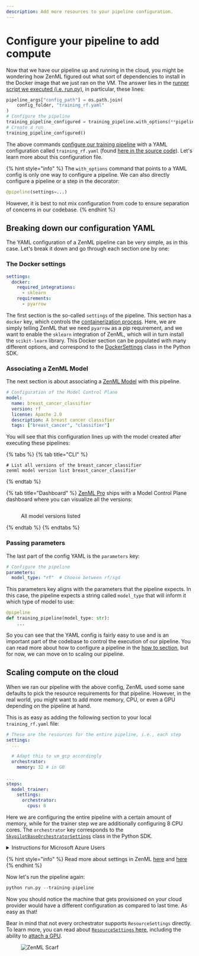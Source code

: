 ```yaml
---
description: Add more resources to your pipeline configuration.
---
```


# Configure your pipeline to add compute

Now that we have our pipeline up and running in the cloud, you might be wondering how ZenML figured out what sort of dependencies to install in the Docker image that we just ran on the VM. The answer lies in the [runner script we executed (i.e. run.py)](https://github.com/zenml-io/zenml/blob/main/examples/quickstart/run.py#L215), in particular, these lines:

```python
pipeline_args["config_path"] = os.path.join(
    config_folder, "training_rf.yaml"
)
# Configure the pipeline
training_pipeline_configured = training_pipeline.with_options(**pipeline_args)
# Create a run
training_pipeline_configured()
```

The above commands [configure our training pipeline](../starter-guide/create-an-ml-pipeline.md#configure-with-a-yaml-file) with a YAML configuration called `training_rf.yaml` (found [here in the source code](https://github.com/zenml-io/zenml/blob/main/examples/quickstart/configs/training\_rf.yaml)). Let's learn more about this configuration file.

{% hint style="info" %}
The `with_options` command that points to a YAML config is only one way to configure a pipeline. We can also directly configure a pipeline or a step in the decorator:

```python
@pipeline(settings=...)
```

However, it is best to not mix configuration from code to ensure separation of concerns in our codebase.
{% endhint %}

## Breaking down our configuration YAML

The YAML configuration of a ZenML pipeline can be very simple, as in this case. Let's break it down and go through each section one by one:

### The Docker settings

```yaml
settings:
  docker:
    required_integrations:
      - sklearn
    requirements:
      - pyarrow
```

The first section is the so-called `settings` of the pipeline. This section has a `docker` key, which controls the [containerization process](cloud-orchestration.md#orchestrating-pipelines-on-the-cloud). Here, we are simply telling ZenML that we need `pyarrow` as a pip requirement, and we want to enable the `sklearn` integration of ZenML, which will in turn install the `scikit-learn` library. This Docker section can be populated with many different options, and correspond to the [DockerSettings](https://sdkdocs.zenml.io/latest/core\_code\_docs/core-config/#zenml.config.docker\_settings.DockerSettings) class in the Python SDK.

### Associating a ZenML Model

The next section is about associating a [ZenML Model](../starter-guide/track-ml-models.md) with this pipeline.

```yaml
# Configuration of the Model Control Plane
model:
  name: breast_cancer_classifier
  version: rf
  license: Apache 2.0
  description: A breast cancer classifier
  tags: ["breast_cancer", "classifier"]
```

You will see that this configuration lines up with the model created after executing these pipelines:

{% tabs %}
{% tab title="CLI" %}
```shell
# List all versions of the breast_cancer_classifier
zenml model version list breast_cancer_classifier
```
{% endtab %}

{% tab title="Dashboard" %}
[ZenML Pro](https://www.zenml.io/pro) ships with a Model Control Plane dashboard where you can visualize all the versions:

<figure><img src="../../.gitbook/assets/mcp_model_versions_list.png" alt=""><figcaption><p>All model versions listed</p></figcaption></figure>
{% endtab %}
{% endtabs %}

### Passing parameters

The last part of the config YAML is the `parameters` key:

```yaml
# Configure the pipeline
parameters:
  model_type: "rf"  # Choose between rf/sgd
```

This parameters key aligns with the parameters that the pipeline expects. In this case, the pipeline expects a string called `model_type` that will inform it which type of model to use:

```python
@pipeline
def training_pipeline(model_type: str):
    ...
```

So you can see that the YAML config is fairly easy to use and is an important part of the codebase to control the execution of our pipeline. You can read more about how to configure a pipeline in the [how to section](../../how-to/pipeline-development/use-configuration-files/what-can-be-configured.md), but for now, we can move on to scaling our pipeline.

## Scaling compute on the cloud

When we ran our pipeline with the above config, ZenML used some sane defaults to pick the resource requirements for that pipeline. However, in the real world, you might want to add more memory, CPU, or even a GPU depending on the pipeline at hand.

This is as easy as adding the following section to your local `training_rf.yaml` file:

```yaml
# These are the resources for the entire pipeline, i.e., each step
settings:    
  ...

  # Adapt this to vm_gcp accordingly
  orchestrator:
    memory: 32 # in GB
        
...    
steps:
  model_trainer:
    settings:
      orchestrator:
        cpus: 8
```

Here we are configuring the entire pipeline with a certain amount of memory, while for the trainer step we are additionally configuring 8 CPU cores. The `orchestrator` key corresponds to the [`SkypilotBaseOrchestratorSettings`](https://sdkdocs.zenml.io/latest/integration\_code\_docs/integrations-skypilot/#zenml.integrations.skypilot.flavors.skypilot\_orchestrator\_base\_vm\_config.SkypilotBaseOrchestratorSettings) class in the Python SDK.

<details>

<summary>Instructions for Microsoft Azure Users</summary>

As discussed [before](cloud-orchestration.md), we are using the [Kubernetes orchestrator](../../component-guide/orchestrators/kubernetes.md) for Azure users. In order to scale compute for the Kubernetes orchestrator, the
YAML file needs to look like this:

```yaml
# These are the resources for the entire pipeline, i.e., each step
settings:    
  ...

  resources:
    memory: "32GB"
        
...    
steps:
  model_trainer:
    settings:
      resources:
        memory: "8GB"
```

</details>

{% hint style="info" %}
Read more about settings in ZenML [here](../../how-to/pipeline-development/use-configuration-files/runtime-configuration.md) and
[here](../../how-to/pipeline-development/training-with-gpus/README.md)
{% endhint %}

Now let's run the pipeline again:

```python
python run.py --training-pipeline
```

Now you should notice the machine that gets provisioned on your cloud provider would have a different configuration as compared to last time. As easy as that!

Bear in mind that not every orchestrator supports `ResourceSettings` directly. To learn more, you can read about [`ResourceSettings` here](../../how-to/pipeline-development/use-configuration-files/runtime-configuration.md), including the ability to [attach a GPU](../../how-to/pipeline-development/training-with-gpus/README.md#1-specify-a-cuda-enabled-parent-image-in-your-dockersettings).

<figure><img src="https://static.scarf.sh/a.png?x-pxid=f0b4f458-0a54-4fcd-aa95-d5ee424815bc" alt="ZenML Scarf"><figcaption></figcaption></figure>
